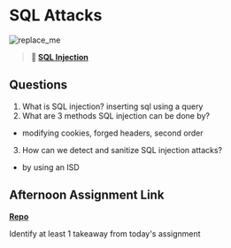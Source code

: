 # SQL Attacks

![replace_me](https://codeworks.blob.core.windows.net/public/assets/img/illustrations/placeholder.svg)

> **📖 [SQL Injection](https://codeworksacademy.com/fs-student-guide/resources/wk11/03-SQL-Injection)**

## Questions

1. What is SQL injection?
inserting sql using a query
2. What are 3 methods SQL injection can be done by?
- modifying cookies, forged headers, second order 
3. How can we detect and sanitize SQL injection attacks?
- by using an ISD
## Afternoon Assignment Link

**[Repo](https://github.com/BrysonBloom/<ASSIGNMENT_REPO>)**

Identify at least 1 takeaway from today's assignment
